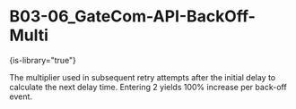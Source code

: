 # B03-06_GateCom-API-BackOff-Multi

{is-library="true"}

<snippet id="B03-06_GateCom-API-BackOff-Multi_snippet">



The multiplier used in subsequent retry attempts after the initial delay to calculate the next delay time. Entering 2 yields 100% increase per back-off event.


</snippet>